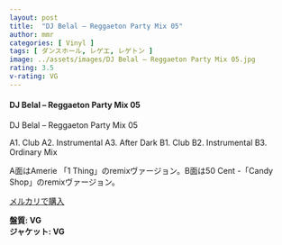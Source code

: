 ```yaml
---
layout: post
title:  "DJ Belal – Reggaeton Party Mix 05"
author: mmr
categories: [ Vinyl ]
tags: [ ダンスホール, レゲエ, レゲトン ]
image: ../assets/images/DJ Belal – Reggaeton Party Mix 05.jpg
rating: 3.5
v-rating: VG
---
```


#### DJ Belal – Reggaeton Party Mix 05

DJ Belal – Reggaeton Party Mix 05

A1. Club
A2. Instrumental
A3. After Dark
B1. Club
B2. Instrumental
B3. Ordinary Mix

A面はAmerie 「1 Thing」のremixヴァージョン。B面は50 Cent -「Candy Shop」のremixヴァージョン。


[メルカリで購入](https://jp.mercari.com/item/m57605961753?afid=6142608987)

<div class="mt-4 mb-4 d-flex align-items-center">
<strong class="mr-1">盤質: VG</strong>
</div>
<div class="mt-4 mb-4 d-flex align-items-center">
<strong class="mr-1">ジャケット: VG</strong>
</div>
